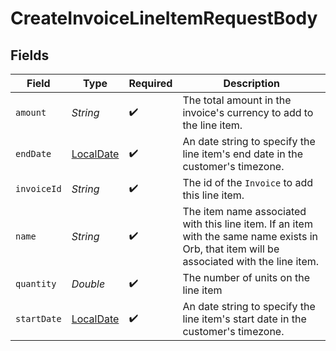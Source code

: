 # CreateInvoiceLineItemRequestBody


## Fields

| Field                                                                                                                                       | Type                                                                                                                                        | Required                                                                                                                                    | Description                                                                                                                                 |
| ------------------------------------------------------------------------------------------------------------------------------------------- | ------------------------------------------------------------------------------------------------------------------------------------------- | ------------------------------------------------------------------------------------------------------------------------------------------- | ------------------------------------------------------------------------------------------------------------------------------------------- |
| `amount`                                                                                                                                    | *String*                                                                                                                                    | :heavy_check_mark:                                                                                                                          | The total amount in the invoice's currency to add to the line item.                                                                         |
| `endDate`                                                                                                                                   | [LocalDate](https://docs.oracle.com/javase/8/docs/api/java/time/LocalDate.html)                                                             | :heavy_check_mark:                                                                                                                          | An date string to specify the line item's end date in the customer's timezone.                                                              |
| `invoiceId`                                                                                                                                 | *String*                                                                                                                                    | :heavy_check_mark:                                                                                                                          | The id of the `Invoice` to add this line item.                                                                                              |
| `name`                                                                                                                                      | *String*                                                                                                                                    | :heavy_check_mark:                                                                                                                          | The item name associated with this line item. If an item with the same name exists in Orb, that item will be associated with the line item. |
| `quantity`                                                                                                                                  | *Double*                                                                                                                                    | :heavy_check_mark:                                                                                                                          | The number of units on the line item                                                                                                        |
| `startDate`                                                                                                                                 | [LocalDate](https://docs.oracle.com/javase/8/docs/api/java/time/LocalDate.html)                                                             | :heavy_check_mark:                                                                                                                          | An date string to specify the line item's start date in the customer's timezone.                                                            |